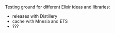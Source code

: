 Testing ground for different Elixir ideas and libraries:
- releases with Distillery
- cache with Mnesia and ETS
- ???
